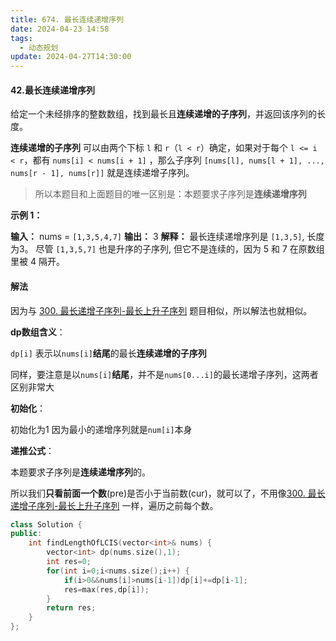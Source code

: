 ```yaml
---
title: 674. 最长连续递增序列
date: 2024-04-23 14:58
tags:
  - 动态规划
update: 2024-04-27T14:30:00
---
```

#### 42.最长连续递增序列

给定一个未经排序的整数数组，找到最长且**连续递增的子序列**，并返回该序列的长度。

**连续递增的子序列** 可以由两个下标 `l` 和 `r`（`l < r`）确定，如果对于每个 `l <= i < r`，都有 `nums[i] < nums[i + 1]` ，那么子序列 `[nums[l], nums[l + 1], ..., nums[r - 1], nums[r]]` 就是连续递增子序列。

>所以本题目和上面题目的唯一区别是：本题要求子序列是**连续递增序列**

**示例 1：**

**输入：** nums = `[1,3,5,4,7]`
**输出：** 3
**解释：** 最长连续递增序列是 `[1,3,5]`, 长度为3。
尽管 `[1,3,5,7]` 也是升序的子序列, 但它不是连续的，因为 5 和 7 在原数组里被 4 隔开。

#### 解法

因为与 [300. 最长递增子序列-最长上升子序列](_posts/计算机科学基础/leetcode刷题/动态规划/300.%20最长递增子序列-最长上升子序列) 题目相似，所以解法也就相似。

**dp数组含义**：

`dp[i]` 表示以`nums[i]`**结尾**的最长**连续递增的子序列**

同样，要注意是以`nums[i]`**结尾**，并不是`nums[0...i]`的最长递增子序列，这两者区别非常大



**初始化**：

初始化为1 因为最小的递增序列就是`num[i]`本身

**递推公式**：

本题要求子序列是**连续递增序列**的。

所以我们**只看前面一个数**(pre)是否小于当前数(cur)，就可以了，不用像[300. 最长递增子序列-最长上升子序列](_posts/计算机科学基础/leetcode刷题/动态规划/300.%20最长递增子序列-最长上升子序列) 一样，遍历之前每个数。

```cpp
class Solution {
public:
    int findLengthOfLCIS(vector<int>& nums) {
        vector<int> dp(nums.size(),1);
        int res=0;
        for(int i=0;i<nums.size();i++) {
            if(i>0&&nums[i]>nums[i-1])dp[i]+=dp[i-1];
            res=max(res,dp[i]);
        }
        return res;
    }
};
```
